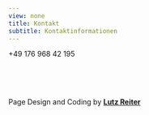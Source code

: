 ```yaml
---
view: none
title: Kontakt
subtitle: Kontaktinformationen
---
```

<a href="#" id="email"></a>

+49 176 968 42 195

<p style="height:50px"></p>

Page Design and Coding by **[Lutz Reiter](http://www.lu-re.de)**
     

